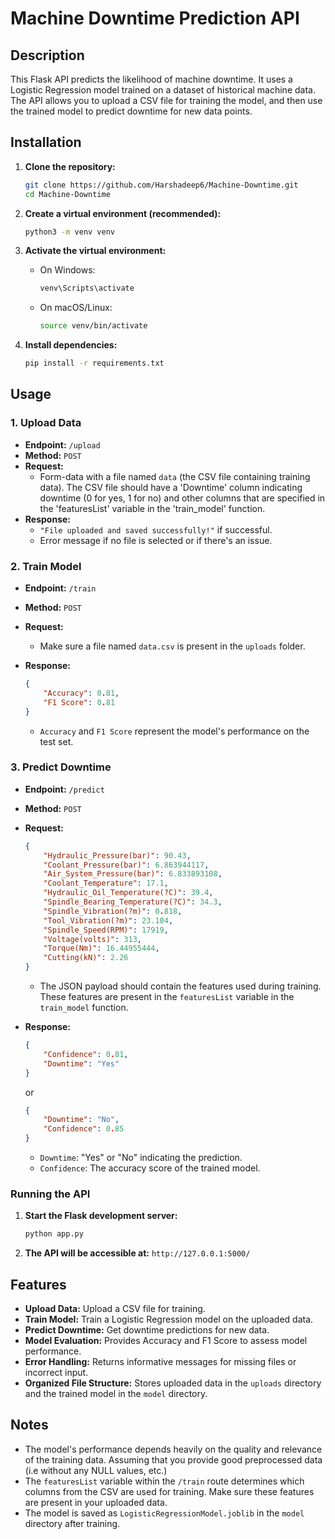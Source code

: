 # Machine Downtime Prediction API

## Description

This Flask API predicts the likelihood of machine downtime. It uses a Logistic Regression model trained on a dataset of historical machine data. The API allows you to upload a CSV file for training the model, and then use the trained model to predict downtime for new data points.

## Installation

1. **Clone the repository:**

    ```bash
    git clone https://github.com/Harshadeep6/Machine-Downtime.git
    cd Machine-Downtime
    ```
2. **Create a virtual environment (recommended):**

    ```bash
    python3 -m venv venv
    ```
3. **Activate the virtual environment:**

    *   On Windows:

        ```bash
        venv\Scripts\activate
        ```

    *   On macOS/Linux:

        ```bash
        source venv/bin/activate
        ```
4. **Install dependencies:**

    ```bash
    pip install -r requirements.txt
    ```

## Usage

### 1. Upload Data

*   **Endpoint:** `/upload`
*   **Method:** `POST`
*   **Request:**
    *   Form-data with a file named `data` (the CSV file containing training data). The CSV file should have a 'Downtime' column indicating downtime (0 for yes, 1 for no) and other columns that are specified in the 'featuresList' variable in the 'train_model' function.
*   **Response:**
    *   `"File uploaded and saved successfully!"` if successful.
    *   Error message if no file is selected or if there's an issue.

### 2. Train Model

*   **Endpoint:** `/train`
*   **Method:** `POST`
*   **Request:**
    *   Make sure a file named `data.csv` is present in the `uploads` folder.
*   **Response:**

    ```json
    {
        "Accuracy": 0.81,
        "F1 Score": 0.81
    }
    ```

    *   `Accuracy` and `F1 Score` represent the model's performance on the test set.

### 3. Predict Downtime

*   **Endpoint:** `/predict`
*   **Method:** `POST`
*   **Request:**

    ```json
    {
        "Hydraulic_Pressure(bar)": 90.43,
        "Coolant_Pressure(bar)": 6.863944117,
        "Air_System_Pressure(bar)": 6.833893108,
        "Coolant_Temperature": 17.1,
        "Hydraulic_Oil_Temperature(?C)": 39.4,
        "Spindle_Bearing_Temperature(?C)": 34.3,
        "Spindle_Vibration(?m)": 0.818,
        "Tool_Vibration(?m)": 23.104,
        "Spindle_Speed(RPM)": 17919,
        "Voltage(volts)": 313,
        "Torque(Nm)": 16.44955444,
        "Cutting(kN)": 2.26
    }
    ```

    *   The JSON payload should contain the features used during training. These features are present in the `featuresList` variable in the `train_model` function.
*   **Response:**

    ```json
    {
        "Confidence": 0.81,
        "Downtime": "Yes"
    }
    ```

    or

    ```json
    {
        "Downtime": "No",
        "Confidence": 0.85
    }
    ```

    *   `Downtime`: "Yes" or "No" indicating the prediction.
    *   `Confidence`: The accuracy score of the trained model.

### Running the API

1. **Start the Flask development server:**

    ```bash
    python app.py
    ```
2. **The API will be accessible at:** `http://127.0.0.1:5000/`

## Features

*   **Upload Data:** Upload a CSV file for training.
*   **Train Model:** Train a Logistic Regression model on the uploaded data.
*   **Predict Downtime:** Get downtime predictions for new data.
*   **Model Evaluation:** Provides Accuracy and F1 Score to assess model performance.
*   **Error Handling:** Returns informative messages for missing files or incorrect input.
*   **Organized File Structure:** Stores uploaded data in the `uploads` directory and the trained model in the `model` directory.

## Notes

*   The model's performance depends heavily on the quality and relevance of the training data. Assuming that you provide good preprocessed data (i.e without any NULL values, etc.)
*   The `featuresList` variable within the `/train` route determines which columns from the CSV are used for training. Make sure these features are present in your uploaded data.
*   The model is saved as `LogisticRegressionModel.joblib` in the `model` directory after training.
